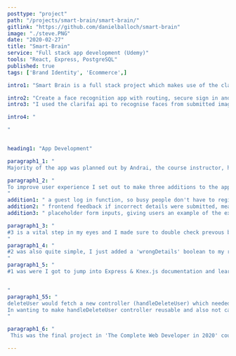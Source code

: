```yaml
---
posttype: "project"
path: "/projects/smart-brain/smart-brain/"
gitlink: "https://github.com/danielballoch/smart-brain"
image: "./steve.PNG"
date: "2020-02-27"
title: "Smart-Brain"
service: "Full stack app development (Udemy)"
tools: "React, Express, PostgreSQL"
published: true
tags: ['Brand Identity', 'Ecommerce',]

intro1: "Smart Brain is a full stack project which makes use of the clarifai api for face recognition. "

intro2: "Create a face recognition app with routing, secure sign in and register capabilitys and a functional database as the final challenge in 'The Complete Web Developer in 2020'."
intro3: "I used the clarifai api to recognise faces from submitted images, set up a database with Express, PostgreSQL and Knex.js. Passwords were hashed and kept secure using bcrypt and the server and front end app were deployed on Heroku (versions managed on github)." 

intro4: "

"


heading1: "App Development"

paragraph1_1: "
Majority of the app was planned out by Andrai, the course instructor, however I made sure to style the app myself, make it mobile friendly, and add a few features to improve UX, so the life of whoever views this is a little easier and to show I actually learned the tools used."

paragraph1_2: "
To improve user experience I set out to make three additions to the app:     
"
addition1: " a guest log in function, so busy people don't have to register."
addition2: " frontend feedback if incorrect details were submitted, meaning users actually know whats happend."
addition3: " placeholder form inputs, giving users an example of the expected content."

paragraph1_3: "
#3 is a vital step in my eyes and I made sure to double check prevous best practise form guides to make sure this was the right move. Once satisfied the addition of html was simple.  
"
paragraph1_4: "
#2 was also quite simple, I just added a 'wrongDetails' boolean to my register and signin components' state, then in my 'onLogReg' (a function I refactored as similar code was used in both components) scripts else statment, after checking if data is valid, 'wrongDetails' state is updated with a callback function. Then in the form I use this state as a display toggle for the relevant error message (relevant as in signin/register, all same page responses are kept identical for security reasons). 
"
paragraph1_5: "
#1 was were I got to jump into Express & Knex.js documentation and learn some new code. I added a prop, guest, to the register function and if passed in and equal to 'guest' then a static login would be used. Simple enough, however I also wanted to make sure that if my database was cleared a guest profile was recreated so my app didn't break. My solution was creating the function 'createGuest' which would fetch the signin route, using static guest content for the body, and check if the guest account was already created. If so, just log the user in. Otherwise, I would need to call a new function, deleteUser, then the 'onLogReg' register function which would create the account. 


"
paragraph1_55: "
deleteUser would fetch a new controller (handleDeleteUser) which needed to be created from the /delete route. 
In wanting to make handleDeleteUser controller reusable and also not cause any security errors, I opted to to check if the password matched the supplied password and only let users who knew their password delete their account. So I added the pasword check with bcrypt, then overide it if the passed in email was 'guest@gmail.com'. Since we used 'transactions' to keep the database consistent even with any errors when registering, I knew this needed to be applied here also in deleting data. Some code could be reused as the newly created 'handleDeleteUser' would basically be a combination of the sign up and register controllers, checking user data and then instead of registering, deleting the matching data with a similar use of transactions and the simple Knex.js function .del(). 
"

paragraph1_6: "
 This was the final project in 'The Complete Web Developer in 2020' course and I ended up learning a ton, as well as adding to the project making it my own. After completing the project, as usual, I found it hard not to add more, however I'm sticking to my trello timeline and will save my excitment for the next project I'll be creating with these new learned skills."

---
```





